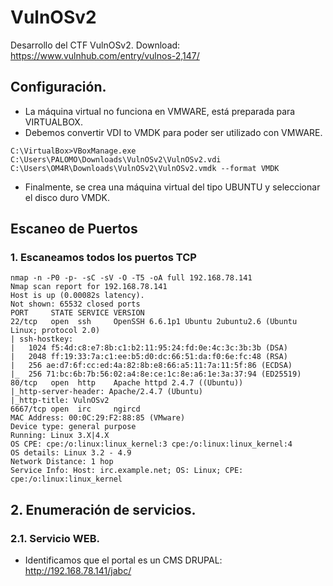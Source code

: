 # VulnOSv2
Desarrollo del CTF VulnOSv2. Download: https://www.vulnhub.com/entry/vulnos-2,147/

## Configuración.
- La máquina virtual no funciona en VMWARE, está preparada para VIRTUALBOX. 
- Debemos convertir VDI to VMDK para poder ser utilizado con VMWARE.
```
C:\VirtualBox>VBoxManage.exe C:\Users\PALOMO\Downloads\VulnOSv2\VulnOSv2.vdi C:\Users\OM4R\Downloads\VulnOSv2\VulnOSv2.vmdk --format VMDK
```
- Finalmente, se crea una máquina virtual del tipo UBUNTU y seleccionar el disco duro VMDK.

## Escaneo de Puertos

### 1. Escaneamos todos los puertos TCP

```
nmap -n -P0 -p- -sC -sV -O -T5 -oA full 192.168.78.141
Nmap scan report for 192.168.78.141
Host is up (0.00082s latency).
Not shown: 65532 closed ports
PORT     STATE SERVICE VERSION
22/tcp   open  ssh     OpenSSH 6.6.1p1 Ubuntu 2ubuntu2.6 (Ubuntu Linux; protocol 2.0)
| ssh-hostkey: 
|   1024 f5:4d:c8:e7:8b:c1:b2:11:95:24:fd:0e:4c:3c:3b:3b (DSA)
|   2048 ff:19:33:7a:c1:ee:b5:d0:dc:66:51:da:f0:6e:fc:48 (RSA)
|   256 ae:d7:6f:cc:ed:4a:82:8b:e8:66:a5:11:7a:11:5f:86 (ECDSA)
|_  256 71:bc:6b:7b:56:02:a4:8e:ce:1c:8e:a6:1e:3a:37:94 (ED25519)
80/tcp   open  http    Apache httpd 2.4.7 ((Ubuntu))
|_http-server-header: Apache/2.4.7 (Ubuntu)
|_http-title: VulnOSv2
6667/tcp open  irc     ngircd
MAC Address: 00:0C:29:F2:88:85 (VMware)
Device type: general purpose
Running: Linux 3.X|4.X
OS CPE: cpe:/o:linux:linux_kernel:3 cpe:/o:linux:linux_kernel:4
OS details: Linux 3.2 - 4.9
Network Distance: 1 hop
Service Info: Host: irc.example.net; OS: Linux; CPE: cpe:/o:linux:linux_kernel
```


## 2. Enumeración de servicios.

### 2.1. Servicio WEB.
- Identificamos que el portal es un CMS DRUPAL: http://192.168.78.141/jabc/














